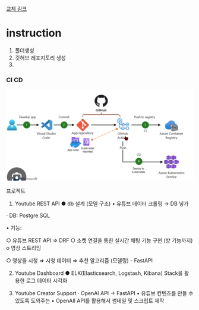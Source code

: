 [교제 링크](https://visioneer.notion.site/Project1_Youtube-988b009559144545aa7e2ab4eb354d6c)  

# instruction  
1. 폴더생성  
2. 깃허브 레포지토리 생성  
3. 


### CI CD  
![alt text](images/markdown-image.png)  


프로젝트

1. Youtube REST API
● db 설계 (모델 구조)
• 유튜브 데이터 크롤링 → DB 넣가

· DB: Postgre SQL

• 기능:

○ 유튜브 REST API ⇒ DRF
○ 소켓 연결을 통한 실시간 채팅 기능 구현 (방 기능까지)
o 영상 스트리밍

○ 영상을 시청 ⇒ 시청 데이터 ⇒ 추천 알고리즘 (모델링) - FastAPI

2. Youtube Dashboard
● ELK(Elasticsearch, Logstash, Kibana) Stack을 활용한 로그 데이터 시각화

3. Youtube Creator Support
· OpenAI API -> FastAPI
• 유튜브 컨텐츠를 만들 수 있도록 도와주는
• OpenAIl API를 활용해서 썸네일 및 스크립트 제작
